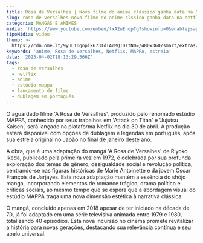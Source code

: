 ```yaml
---
title: Rosa de Versalhes | Novo filme do anime clássico ganha data na Netflix
slug: rosa-de-versalhes-novo-filme-do-anime-clssico-ganha-data-na-netflix
categoria: MANGÁS E ANIMES
midia: 'https://www.youtube.com/embed/lxA2wEndpTg?showinfo=0&enablejsapi=1'
tipoMidia: video
thumb: >-
  https://cdn.ome.lt/9yUL1Dgnpik673IdTArMQIDztN0=/480x360/smart/extras/conteudos/01_o5OvD8L.jpg
keywords: 'anime, Rosa de Versalhes, Netflix, MAPPA, estreia'
data: '2025-04-02T18:13:29.566Z'
tags:
  - rosa de versalhes
  - netflix
  - anime
  - estúdio mappa
  - lançamento de filme
  - dublagem em português
---
```


O aguardado filme 'A Rosa de Versalhes', produzido pelo renomado estúdio MAPPA, conhecido por seus trabalhos em 'Attack on Titan' e 'Jujutsu Kaisen', será lançado na plataforma Netflix no dia 30 de abril. A produção estará disponível com opções de dublagem e legendas em português, após sua estreia original no Japão no final de janeiro deste ano.

A obra, que é uma adaptação do mangá 'A Rosa de Versalhes' de Riyoko Ikeda, publicado pela primeira vez em 1972, é celebrada por sua profunda exploração dos temas de gênero, desigualdade social e revolução política, centrando-se nas figuras históricas de Marie Antoinette e da jovem Oscar François de Jarjayes. Esta nova adaptação mantém a essência do shōjo manga, incorporando elementos de romance trágico, drama político e críticas sociais, ao mesmo tempo que se espera que a abordagem visual do estúdio MAPPA traga uma nova dimensão estética à narrativa clássica.

O mangá, concluído apenas em 2018 apesar de ter iniciado na década de 70, já foi adaptado em uma série televisiva animada entre 1979 e 1980, totalizando 40 episódios. Esta nova incursão no cinema promete revitalizar a história para novas gerações, destacando sua relevância contínua e seu apelo universal.

